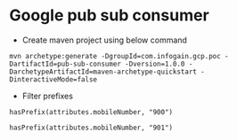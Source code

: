 # Google pub sub consumer

* Create maven project using below command
```
mvn archetype:generate -DgroupId=com.infogain.gcp.poc -DartifactId=pub-sub-consumer -Dversion=1.0.0 -DarchetypeArtifactId=maven-archetype-quickstart -DinteractiveMode=false
```

* Filter prefixes
```
hasPrefix(attributes.mobileNumber, "900")

hasPrefix(attributes.mobileNumber, "901")
```
